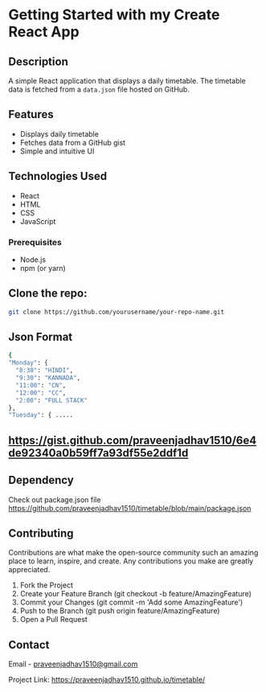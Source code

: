 # Getting Started with my Create React App

## Description
A simple React application that displays a daily timetable. The timetable data is fetched from a `data.json` file hosted on GitHub.

## Features
- Displays daily timetable
- Fetches data from a GitHub gist
- Simple and intuitive UI

## Technologies Used
- React
- HTML
- CSS
- JavaScript

### Prerequisites
- Node.js
- npm (or yarn)

## Clone the repo:
   ```sh
  git clone https://github.com/yourusername/your-repo-name.git
  ```
## Json Format
  ```sh
  {
  "Monday": {
    "8:30": "HINDI",
    "9:30": "KANNADA",
    "11:00": "CN",
    "12:00": "CC",
    "2:00": "FULL STACK"
  },
  "Tuesday": { .....
```
## https://gist.github.com/praveenjadhav1510/6e4de92340a0b59ff7a93df55e2ddf1d

## Dependency
Check out package.json file
https://github.com/praveenjadhav1510/timetable/blob/main/package.json

## Contributing
Contributions are what make the open-source community such an amazing place to learn, inspire, and create. Any contributions you make are greatly appreciated.

1. Fork the Project
2. Create your Feature Branch (git checkout -b feature/AmazingFeature)
3. Commit your Changes (git commit -m 'Add some AmazingFeature')
4. Push to the Branch (git push origin feature/AmazingFeature)
5. Open a Pull Request

## Contact
Email - praveenjadhav1510@gmail.com

Project Link: https://praveenjadhav1510.github.io/timetable/
